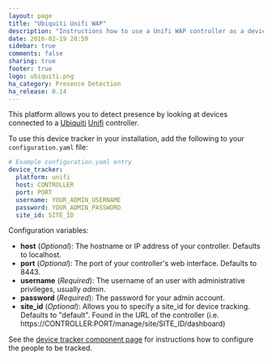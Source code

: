 ```yaml
---
layout: page
title: "Ubiquiti Unifi WAP"
description: "Instructions how to use a Unifi WAP controller as a device tracker module."
date: 2016-02-19 20:59
sidebar: true
comments: false
sharing: true
footer: true
logo: ubiquiti.png
ha_category: Presence Detection
ha_release: 0.14
---
```



This platform allows you to detect presence by looking at devices connected to a [Ubiquiti](http://ubnt.com/) [Unifi](https://www.ubnt.com/enterprise/#unifi) controller.

To use this device tracker in your installation, add the following to your `configuration.yaml` file:

```yaml
# Example configuration.yaml entry
device_tracker:
  platform: unifi
  host: CONTROLLER
  port: PORT
  username: YOUR_ADMIN_USERNAME
  password: YOUR_ADMIN_PASSWORD
  site_id: SITE_ID
```

Configuration variables:

- **host** (*Optional*): The hostname or IP address of your controller. Defaults to localhost.
- **port** (*Optional*): The port of your controller's web interface. Defaults to 8443.
- **username** (*Required*): The username of an user with administrative privileges, usually *admin*.
- **password** (*Required*): The password for your admin account.
- **site_id** (*Optional*): Allows you to specify a site_id for device tracking. Defaults to "default". Found in the URL of the controller (i.e. https://CONTROLLER:PORT/manage/site/SITE_ID/dashboard)

See the [device tracker component page](/components/device_tracker/) for instructions how to configure the people to be tracked.
